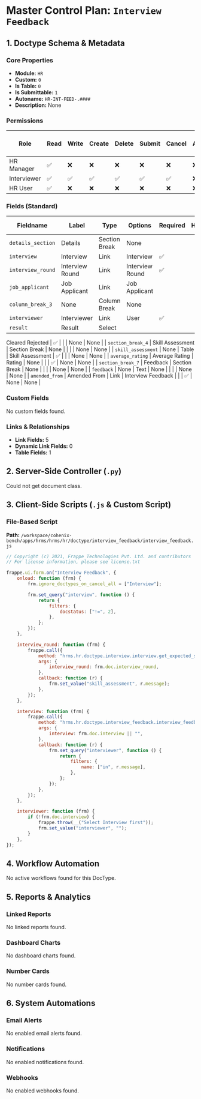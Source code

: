 # Master Control Plan: `Interview Feedback`

## 1. Doctype Schema & Metadata

### Core Properties
- **Module:** `HR`
- **Custom:** `0`
- **Is Table:** `0`
- **Is Submittable:** `1`
- **Autoname:** `HR-INT-FEED-.####`
- **Description:** None

### Permissions
| Role | Read | Write | Create | Delete | Submit | Cancel | Amend | Report | Import | Export | Print | Email | Share | Set User Perms |
|---|---|---|---|---|---|---|---|---|---|---|---|---|---|---|
| HR Manager | ✅ | ❌ | ❌ | ❌ | ❌ | ❌ | ❌ | ✅ | ❌ | ✅ | ✅ | ✅ | ✅ | ❌ |
| Interviewer | ✅ | ✅ | ✅ | ✅ | ✅ | ✅ | ❌ | ✅ | ❌ | ✅ | ✅ | ✅ | ✅ | ❌ |
| HR User | ✅ | ❌ | ❌ | ❌ | ❌ | ❌ | ❌ | ✅ | ❌ | ✅ | ✅ | ✅ | ✅ | ❌ |


### Fields (Standard)
| Fieldname | Label | Type | Options | Required | Hidden | Read Only | Default | Description |
|---|---|---|---|---|---|---|---|---|
| `details_section` | Details | Section Break | None |  |  |  | None | None |
| `interview` | Interview | Link | Interview | ✅ |  |  | None | None |
| `interview_round` | Interview Round | Link | Interview Round | ✅ |  | ✅ | None | None |
| `job_applicant` | Job Applicant | Link | Job Applicant |  |  | ✅ | None | None |
| `column_break_3` | None | Column Break | None |  |  |  | None | None |
| `interviewer` | Interviewer | Link | User | ✅ |  |  | None | None |
| `result` | Result | Select | 
Cleared
Rejected | ✅ |  |  | None | None |
| `section_break_4` | Skill Assessment | Section Break | None |  |  |  | None | None |
| `skill_assessment` | None | Table | Skill Assessment | ✅ |  |  | None | None |
| `average_rating` | Average Rating | Rating | None |  |  | ✅ | None | None |
| `section_break_7` | Feedback | Section Break | None |  |  |  | None | None |
| `feedback` | None | Text | None |  |  |  | None | None |
| `amended_from` | Amended From | Link | Interview Feedback |  |  | ✅ | None | None |


### Custom Fields
No custom fields found.


### Links & Relationships
- **Link Fields:** 5
- **Dynamic Link Fields:** 0
- **Table Fields:** 1

## 2. Server-Side Controller (`.py`)
Could not get document class.


## 3. Client-Side Scripts (`.js` & Custom Script)
### File-Based Script
**Path:** `/workspace/cohenix-bench/apps/hrms/hrms/hr/doctype/interview_feedback/interview_feedback.js`
```javascript
// Copyright (c) 2021, Frappe Technologies Pvt. Ltd. and contributors
// For license information, please see license.txt

frappe.ui.form.on("Interview Feedback", {
	onload: function (frm) {
		frm.ignore_doctypes_on_cancel_all = ["Interview"];

		frm.set_query("interview", function () {
			return {
				filters: {
					docstatus: ["!=", 2],
				},
			};
		});
	},

	interview_round: function (frm) {
		frappe.call({
			method: "hrms.hr.doctype.interview.interview.get_expected_skill_set",
			args: {
				interview_round: frm.doc.interview_round,
			},
			callback: function (r) {
				frm.set_value("skill_assessment", r.message);
			},
		});
	},

	interview: function (frm) {
		frappe.call({
			method: "hrms.hr.doctype.interview_feedback.interview_feedback.get_applicable_interviewers",
			args: {
				interview: frm.doc.interview || "",
			},
			callback: function (r) {
				frm.set_query("interviewer", function () {
					return {
						filters: {
							name: ["in", r.message],
						},
					};
				});
			},
		});
	},

	interviewer: function (frm) {
		if (!frm.doc.interview) {
			frappe.throw(__("Select Interview first"));
			frm.set_value("interviewer", "");
		}
	},
});

```




## 4. Workflow Automation
No active workflows found for this DocType.


## 5. Reports & Analytics
### Linked Reports
No linked reports found.


### Dashboard Charts
No dashboard charts found.


### Number Cards
No number cards found.


## 6. System Automations
### Email Alerts
No enabled email alerts found.


### Notifications
No enabled notifications found.


### Webhooks
No enabled webhooks found.
